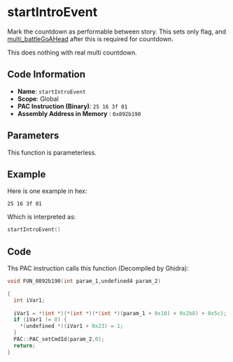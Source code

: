 # startIntroEvent

Mark the countdown as performable between story. This sets only flag, and [multi_battleGoAHead](./multi_battlegoahead.md) after this is required for countdown.

This does nothing with real multi countdown.

## Code Information

- **Name**: `startIntroEvent`
- **Scope**: Global
- **PAC Instruction (Binary)**: `25 16 3f 01`
- **Assembly Address in Memory** : `0x892b190`

## Parameters

This function is parameterless.


## Example

Here is one example in hex:

```25 16 3f 01```

Which is interpreted as:

```c
startIntroEvent()
```

## Code

Ths PAC instruction calls this function (Decompiled by Ghidra):

```c
void FUN_0892b190(int param_1,undefined4 param_2)

{
  int iVar1;
  
  iVar1 = *(int *)(*(int *)(*(int *)(param_1 + 0x10) + 0x2b8) + 0x5c);
  if (iVar1 != 0) {
    *(undefined *)(iVar1 + 0x23) = 1;
  }
  PAC::PAC_setCmdId(param_2,0);
  return;
}
```

